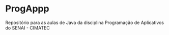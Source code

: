 # ProgAppp
Repositório para as aulas de Java da disciplina Programação de Aplicativos do SENAI - CIMATEC

